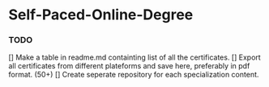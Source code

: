 # Self-Paced-Online-Degree
 
### TODO
[] Make a table in readme.md containting list of all the certificates.
[] Export all certificates from different plateforms and save here, preferably in pdf format. (50+)
[] Create seperate repository for each specialization content.
